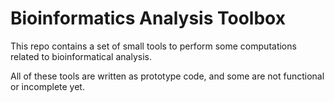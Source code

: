 # Bioinformatics Analysis Toolbox

This repo contains a set of small tools to perform some computations related to bioinformatical analysis.


All of these tools are written as prototype code, and some are not functional or incomplete yet.
